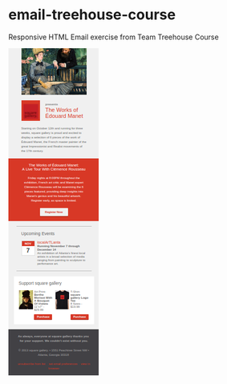 # email-treehouse-course
Responsive HTML Email exercise from Team Treehouse Course

![alt text](https://github.com/agusaliaga/email-treehouse-course/blob/master/screenshot.png)

